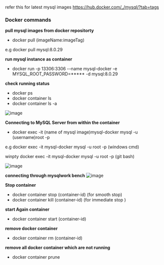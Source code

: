 refer this for latest mysql images https://hub.docker.com/_/mysql/?tab=tags

### Docker commands

**pull mysql images from docker repositorty**
- docker pull (imageName:imageTag)

e.g docker pull mysql:8.0.29

**run mysql instance as container**
- docker run -p 13306:3306 --name mysql-docker -e MYSQL_ROOT_PASSWORD=***** -d mysql:8.0.29

**check running status**
- docker ps
- docker container ls
- docker container ls -a

 ![image](https://user-images.githubusercontent.com/44174633/174786919-b13e6474-6c91-4f59-9847-181ecefaa519.png)
 
 **Connecting to MySQL Server from within the container**
 - docker exec -it (name of mysql image)mysql-docker mysql -u (username)root -p
 
 e.g docker exec -it mysql-docker mysql -u root -p (windows cmd)
 
 winpty docker exec -it mysql-docker mysql -u root -p (git bash)
 
 ![image](https://user-images.githubusercontent.com/44174633/174787846-00d478ec-b7f6-4ab5-afd0-b814e36f182b.png)
 
 **connecting through mysqlwork bench**
 ![image](https://user-images.githubusercontent.com/44174633/174788513-31d079db-0137-46c3-be33-a948304dc99f.png)
 
 **Stop container**
 - docker container stop (container-id) (for smooth stop)
 - docker container kill (container-id) (for immediate stop )
 
 **start Again container**
 - docker container start (container-id)
 
 **remove docker container**
 - docker container rm (container-id)
 
 **remove all docker container which are not running**
 - docker container prune
 

 


